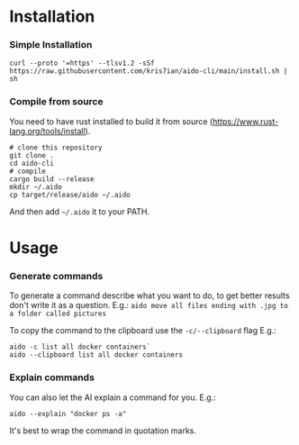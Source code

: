 # Installation

### Simple Installation
```
curl --proto '=https' --tlsv1.2 -sSf https://raw.githubusercontent.com/kris7ian/aido-cli/main/install.sh | sh
```

### Compile from source
You need to have rust installed to build it from source (https://www.rust-lang.org/tools/install).

```
# clone this repository
git clone .
cd aido-cli
# compile
cargo build --release
mkdir ~/.aido
cp target/release/aido ~/.aido
```

And then add `~/.aido` it to your PATH.

# Usage

### Generate commands
To generate a command describe what you want to do, to get better results don't write it as a question.
 E.g.:
 ```aido move all files ending with .jpg to a folder called pictures```

 To copy the command to the clipboard use the `-c/--clipboard` flag
 E.g.:
  ```
  aido -c list all docker containers`
  aido --clipboard list all docker containers
  ```


  ### Explain commands
  You can also let the AI explain a command for you.
  E.g.:
  ```
  aido --explain "docker ps -a"
  ```
  It's best to wrap the command in quotation marks.

